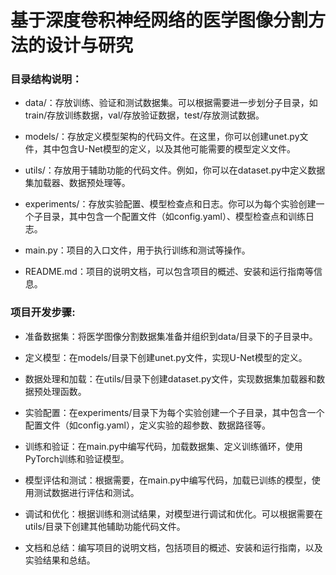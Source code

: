 # 基于深度卷积神经网络的医学图像分割方法的设计与研究

### 目录结构说明：
- data/：存放训练、验证和测试数据集。可以根据需要进一步划分子目录，如train/存放训练数据，val/存放验证数据，test/存放测试数据。

- models/：存放定义模型架构的代码文件。在这里，你可以创建unet.py文件，其中包含U-Net模型的定义，以及其他可能需要的模型定义文件。

- utils/：存放用于辅助功能的代码文件。例如，你可以在dataset.py中定义数据集加载器、数据预处理等。

- experiments/：存放实验配置、模型检查点和日志。你可以为每个实验创建一个子目录，其中包含一个配置文件（如config.yaml）、模型检查点和训练日志。

- main.py：项目的入口文件，用于执行训练和测试等操作。

- README.md：项目的说明文档，可以包含项目的概述、安装和运行指南等信息。

### 项目开发步骤:

- 准备数据集：将医学图像分割数据集准备并组织到data/目录下的子目录中。

- 定义模型：在models/目录下创建unet.py文件，实现U-Net模型的定义。

- 数据处理和加载：在utils/目录下创建dataset.py文件，实现数据集加载器和数据预处理函数。

- 实验配置：在experiments/目录下为每个实验创建一个子目录，其中包含一个配置文件（如config.yaml），定义实验的超参数、数据路径等。

- 训练和验证：在main.py中编写代码，加载数据集、定义训练循环，使用PyTorch训练和验证模型。

- 模型评估和测试：根据需要，在main.py中编写代码，加载已训练的模型，使用测试数据进行评估和测试。

- 调试和优化：根据训练和测试结果，对模型进行调试和优化。可以根据需要在utils/目录下创建其他辅助功能代码文件。

- 文档和总结：编写项目的说明文档，包括项目的概述、安装和运行指南，以及实验结果和总结。
